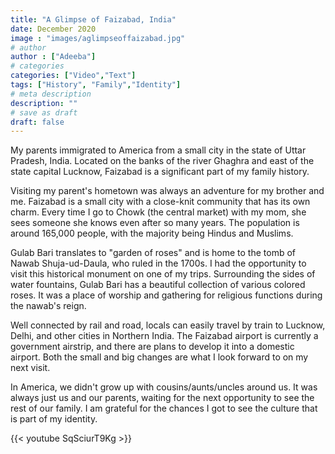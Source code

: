 ```yaml
---
title: "A Glimpse of Faizabad, India"
date: December 2020
image : "images/aglimpseoffaizabad.jpg"
# author
author : ["Adeeba"]
# categories
categories: ["Video","Text"]
tags: ["History", "Family","Identity"]
# meta description
description: ""
# save as draft
draft: false
---
```


My parents immigrated to America from a small city in the state of Uttar Pradesh, India. Located on the banks of the river Ghaghra and east of the state capital Lucknow, Faizabad is a significant part of my family history.

Visiting my parent's hometown was always an adventure for my brother and me. Faizabad is a small city with a close-knit community that has its own charm. Every time I go to Chowk (the central market) with my mom, she sees someone she knows even after so many years. The population is around 165,000 people, with the majority being Hindus and Muslims. 

Gulab Bari translates to "garden of roses" and is home to the tomb of Nawab Shuja-ud-Daula, who ruled in the 1700s. I had the opportunity to visit this historical monument on one of my trips. Surrounding the sides of water fountains, Gulab Bari has a beautiful collection of various colored roses. It was a place of worship and gathering for religious functions during the nawab's reign.

Well connected by rail and road, locals can easily travel by train to Lucknow, Delhi, and other cities in Northern India. The Faizabad airport is currently a government airstrip, and there are plans to develop it into a domestic airport. Both the small and big changes are what I look forward to on my next visit.

In America, we didn't grow up with cousins/aunts/uncles around us. It was always just us and our parents, waiting for the next opportunity to see the rest of our family. I am grateful for the chances I got to see the culture that is part of my identity.

{{< youtube SqSciurT9Kg >}}
